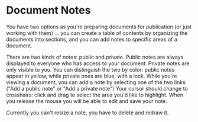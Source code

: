 # Document Notes

You have two options as you're preparing documents for publication (or just working with them) ... you can create a table of contents by organizing the documents into sections, and you can add notes to specific areas of a document.

There are two kinds of notes: public and private. Public notes are always displayed to everyone who has access to your document. Private notes are only  visible to you. You can distinguish the two by color: public notes appear in yellow, while private ones are blue, with a lock. While you're viewing a document, you can add a note by selecting one of the two links ("Add a public note" or "Add a private note") Your cursor should change to crosshairs: click and drag to select the area you'd like to highlight. When you release the mouse you will be able to edit and save your note.
 
Currently you can't resize a note, you have to delete and redraw it.